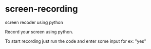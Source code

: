 # screen-recording
screen recoder using python

Record your screen using python.

To start recording just run the code and enter some input for ex: "yes"

